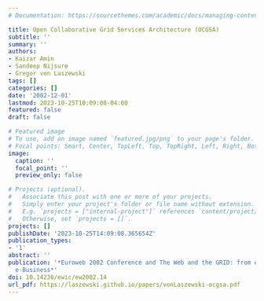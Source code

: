 ```yaml
---
# Documentation: https://sourcethemes.com/academic/docs/managing-content/

title: Open Collaborative Grid Services Architecture (OCGSA)
subtitle: ''
summary: ''
authors:
- Kaizar Amin
- Sandeep Nijsure
- Gregor von Laszewski
tags: []
categories: []
date: '2002-12-01'
lastmod: 2023-10-25T10:09:08-04:00
featured: false
draft: false

# Featured image
# To use, add an image named `featured.jpg/png` to your page's folder.
# Focal points: Smart, Center, TopLeft, Top, TopRight, Left, Right, BottomLeft, Bottom, BottomRight.
image:
  caption: ''
  focal_point: ''
  preview_only: false

# Projects (optional).
#   Associate this post with one or more of your projects.
#   Simply enter your project's folder or file name without extension.
#   E.g. `projects = ["internal-project"]` references `content/project/deep-learning/index.md`.
#   Otherwise, set `projects = []`.
projects: []
publishDate: '2023-10-25T14:09:08.365654Z'
publication_types:
- '1'
abstract: ''
publication: '*Euroweb 2002 Conference and The Web and the GRID: from e-Science to
  e-Business*'
doi: 10.14236/ewic/ew2002.14
url_pdf: https://laszewski.github.io/papers/vonLaszewski-ocgsa.pdf
---
```

